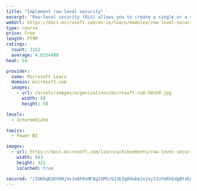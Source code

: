 ```yaml
---
title: "Implement row-level security"
excerpt: "Row-level security (RLS) allows you to create a single or a set of reports that targets data for a specific user. In this module, you will learn how to implement RLS by using either a static or dynamic method and how Microsoft Power BI simplifies testing RLS in Power BI Desktop and Power BI service."
webUrl: https://docs.microsoft.com/en-us/learn/modules/row-level-security-power-bi/
type: course
price: Free
length: PT9M
ratings:
  count: 2162
  average: 4.8154488
heat: 54

provider:
  name: Microsoft Learn
  domain: microsoft.com
  images:
    - url: /assets/images/organizations/microsoft.com-50x50.jpg
      width: 50
      height: 50

levels:
  - Intermediate

topics:
  - Power BI

images:
  - url: https://docs.microsoft.com/learn/achievements/row-level-security-power-bi-social.png
    width: 643
    height: 321
    isCached: true

secured: "/2UKkqB1KS0Hj4v3e8FDvMC8g1OMS/G33EZg89ube2x2sy3JuYoKhEdgBtaEoua7Kuu9lNTkUV/7Ps7QRd6Qb3BcNC5P52JlwlZEhUn6Mr95pHlqnvQKQCYsgE827MpqoAUYX+FR6NnvPsvginp1fFRbnZ98EXvMIvY6dIJE/SDnoTpIAgpqDAl0ie9zBfjMGUwAAnTmQm2sXyZ8LDH4s80rOQIS8+Z6Gp7SUGIuFdCcFEhazZnU5MdyFUwLwvIlL/q6bipRiHtQ8CwKdFREie3JZIKNOGxJIgHcMKNS59KvoGO3lAnfREefTqtGhsfWiJRBH6gj5nqV16lhN/aV3av3ZBlb+WqAvUi1eDIEiyz7m190xautGF846VX976jRY7a9eU/XHi7HPwhe0g6PBHFdmojU3Fo1Y4wSkZ12fj4=;cVNGK6WBqXdsE1P1Rtv4/g=="
---
```


